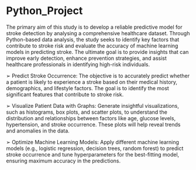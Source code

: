 # Python_Project
The primary aim of this study is to develop a reliable predictive model for stroke detection by analysing a comprehensive healthcare dataset. Through Python-based data analysis, the study
seeks to identify key factors that contribute to stroke risk and evaluate the accuracy of machine learning models in predicting stroke. The ultimate goal is to provide insights that can improve
early detection, enhance prevention strategies, and assist healthcare professionals in identifying high-risk individuals.

➢ Predict Stroke Occurrence: The objective is to accurately predict whether a patient is likely
to experience a stroke based on their medical history, demographics, and lifestyle factors. The
goal is to identify the most significant features that contribute to stroke risk.

➢ Visualize Patient Data with Graphs: Generate insightful visualizations, such as histograms,
box plots, and scatter plots, to understand the distribution and relationships between factors
like age, glucose levels, hypertension, and stroke occurrence. These plots will help reveal
trends and anomalies in the data.

➢ Optimize Machine Learning Models: Apply different machine learning models (e.g., logistic
regression, decision trees, random forest) to predict stroke occurrence and tune
hyperparameters for the best-fitting model, ensuring maximum accuracy in the predictions.
